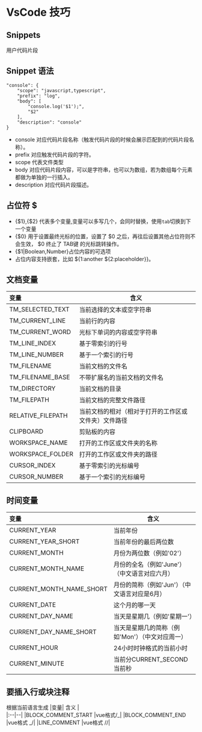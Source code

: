 # VsCode 技巧

## Snippets

用户代码片段

## Snippet 语法

```
"console": {
    "scope": "javascript,typescript",
    "prefix": "log",
    "body": [
        "console.log('$1');",
        "$2"
    ],
    "description": "console"
}
```

- console 对应代码片段名称（触发代码片段的时候会展示匹配到的代码片段名称）。
- prefix 对应触发代码片段的字符。
- scope 代表文件类型
- body 对应代码片段内容，可以是字符串，也可以为数组，若为数组每个元素都做为单独的一行插入。
- description 对应代码片段描述。

## 占位符 $

- {$1},{$2} 代表多个变量,变量可以多写几个，会同时替换，使用`tab`切换到下一个变量
- {$0} 用于设置最终光标的位置，设置了 $0 之后，再往后设置其他占位符则不会生效， $0 终止了 TAB键 的光标跳转操作。
- {$1|Boolean,Number}占位内容的可选项
- 占位内容支持嵌套，比如 ${1:another ${2:placeholder}}。

## 文档变量

| 变量              | 含义                                                 |
| :---------------- | ---------------------------------------------------- |
| TM_SELECTED_TEXT  | 当前选择的文本或空字符串                             |
| TM_CURRENT_LINE   | 当前行的内容                                         |
| TM_CURRENT_WORD   | 光标下单词的内容或空字符串                           |
| TM_LINE_INDEX     | 基于零索引的行号                                     |
| TM_LINE_NUMBER    | 基于一个索引的行号                                   |
| TM_FILENAME       | 当前文档的文件名                                     |
| TM_FILENAME_BASE  | 不带扩展名的当前文档的文件名                         |
| TM_DIRECTORY      | 当前文档的目录                                       |
| TM_FILEPATH       | 当前文档的完整文件路径                               |
| RELATIVE_FILEPATH | 当前文档的相对（相对于打开的工作区或文件夹）文件路径 |
| CLIPBOARD         | 剪贴板的内容                                         |
| WORKSPACE_NAME    | 打开的工作区或文件夹的名称                           |
| WORKSPACE_FOLDER  | 打开的工作区或文件夹的路径                           |
| CURSOR_INDEX      | 基于零索引的光标编号                                 |
| CURSOR_NUMBER     | 基于一个索引的光标编号                               |

## 时间变量

| 变量                     | 含义                                            |
| :----------------------- | ----------------------------------------------- |
| CURRENT_YEAR             | 当前年份                                        |
| CURRENT_YEAR_SHORT       | 当前年份的最后两位数                            |
| CURRENT_MONTH            | 月份为两位数（例如'02'）                        |
| CURRENT_MONTH_NAME       | 月份的全名（例如'June'）（中文语言对应六月）    |
| CURRENT_MONTH_NAME_SHORT | 月份的简称（例如'Jun'）（中文语言对应是6月）    |
| CURRENT_DATE             | 这个月的哪一天                                  |
| CURRENT_DAY_NAME         | 当天是星期几（例如'星期一'）                    |
| CURRENT_DAY_NAME_SHORT   | 当天是星期几的简称（例如'Mon'）（中文对应周一） |
| CURRENT_HOUR             | 24小时时钟格式的当前小时                        |
| CURRENT_MINUTE           | 当前分CURRENT_SECOND当前秒                      |

## 要插入行或块注释

根据当前语言生成 |变量| 含义 |  
|:--|--| |BLOCK_COMMENT_START |vue格式/_| |BLOCK_COMMENT_END |vue格式 _/| |LINE_COMMENT |vue格式 //|
